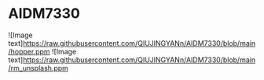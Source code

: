 # AIDM7330
![Image text]https://raw.githubusercontent.com/QIUJINGYANn/AIDM7330/blob/main/hopper.ppm
![Image text]https://raw.githubusercontent.com/QIUJINGYANn/AIDM7330/blob/main/rm_unsplash.ppm
